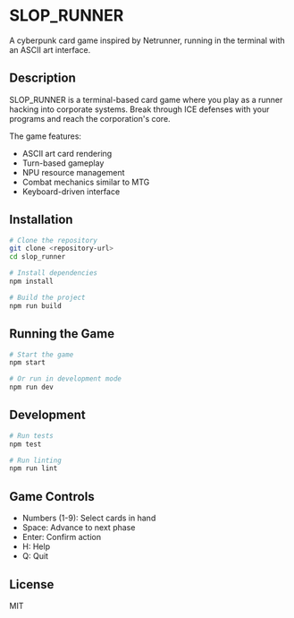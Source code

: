 # SLOP_RUNNER

A cyberpunk card game inspired by Netrunner, running in the terminal with an ASCII art interface.

## Description

SLOP_RUNNER is a terminal-based card game where you play as a runner hacking into corporate systems. Break through ICE defenses with your programs and reach the corporation's core.

The game features:
- ASCII art card rendering
- Turn-based gameplay
- NPU resource management
- Combat mechanics similar to MTG
- Keyboard-driven interface

## Installation

```bash
# Clone the repository
git clone <repository-url>
cd slop_runner

# Install dependencies
npm install

# Build the project
npm run build
```

## Running the Game

```bash
# Start the game
npm start

# Or run in development mode
npm run dev
```

## Development

```bash
# Run tests
npm test

# Run linting
npm run lint
```

## Game Controls

- Numbers (1-9): Select cards in hand
- Space: Advance to next phase
- Enter: Confirm action
- H: Help
- Q: Quit

## License

MIT